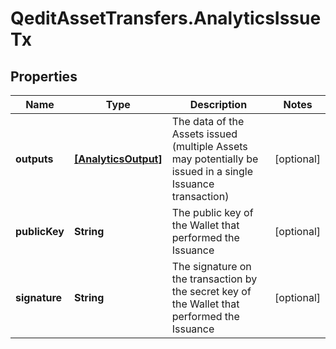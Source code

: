 # QeditAssetTransfers.AnalyticsIssueTx

## Properties
Name | Type | Description | Notes
------------ | ------------- | ------------- | -------------
**outputs** | [**[AnalyticsOutput]**](AnalyticsOutput.md) | The data of the Assets issued (multiple Assets may potentially be issued in a single Issuance transaction) | [optional] 
**publicKey** | **String** | The public key of the Wallet that performed the Issuance | [optional] 
**signature** | **String** | The signature on the transaction by the secret key of the Wallet that performed the Issuance | [optional] 


